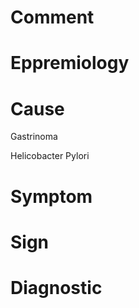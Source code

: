 # Comment

# Eppremiology

# Cause

Gastrinoma

Helicobacter Pylori

# Symptom

# Sign

# Diagnostic
